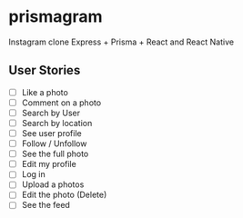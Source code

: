 # prismagram

Instagram clone Express + Prisma + React and React Native

## User Stories

- [ ] Like a photo
- [ ] Comment on a photo
- [ ] Search by User
- [ ] Search by location
- [ ] See user profile
- [ ] Follow / Unfollow 
- [ ] See the full photo
- [ ] Edit my profile
- [ ] Log in
- [ ] Upload a photos
- [ ] Edit the photo (Delete)
- [ ] See the feed